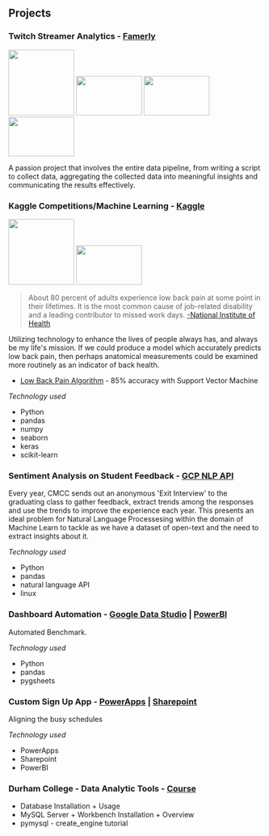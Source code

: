 
## **Projects**

### **Twitch Streamer Analytics** - **[Famerly](https://www.famerly.com/)**


<img src="https://www.python.org/static/img/python-logo.png" width="130"> <img src="https://upload.wikimedia.org/wikipedia/commons/9/93/Amazon_Web_Services_Logo.svg" width="130" height="78"> <img src="https://www.stickpng.com/assets/images/580b57fcd9996e24bc43c53d.png" width="130" height="78"> <img src="https://cdn.worldvectorlogo.com/logos/mysql.svg" width="130" height="78"> 




A passion project that involves the entire data pipeline, from writing a script to collect data, aggregating the collected data into meaningful insights and communicating the results effectively. 


### **Kaggle Competitions/Machine Learning** - **[Kaggle](https://www.Kaggle.com/)**

 <img src="https://miro.medium.com/max/400/1*mc5YIn7jvo5uwuqBOUDw7Q.jpeg" width="130"> <img src="https://matplotlib.org/_static/logo2.svg" width="130" height="78"> 


> About 80 percent of adults experience low back pain at some point in their lifetimes. It is the most common cause of job-related disability and a leading contributor to missed work days. [-National Institute of Health](https://www.ninds.nih.gov/Disorders/Patient-Caregiver-Education/Fact-Sheets/Low-Back-Pain-Fact-Sheet)

Utilizing technology to enhance the lives of people always has, and always be my life's mission. If we could produce a model which accurately predicts low back pain, then perhaps anatomical measurements could be examined more routinely as an indicator of back health.

- [Low Back Pain Algorithm](https://www.kaggle.com/anfro18/lower-back-pain-algorithm) - 85% accuracy with Support Vector Machine

_Technology used_
- Python
- pandas
- numpy
- seaborn
- keras
- scikit-learn


### **Sentiment Analysis on Student Feedback** - **[GCP NLP API](https://cloud.google.com/natural-language)**

Every year, CMCC sends out an anonymous 'Exit Interview' to the graduating class to gather feedback, extract trends among the responses and use the trends to improve the experience each year. This presents an ideal problem for Natural Language Processesing within the domain of Machine Learn to tackle as we have a dataset of open-text and the need to extract insights about it. 

_Technology used_
- Python 
- pandas
- natural language API
- linux



### **Dashboard Automation** - **[Google Data Studio](https://datastudio.google.com/u/0/navigation/reporting) | [PowerBI](https://powerbi.microsoft.com/en-us/)**

Automated Benchmark. 

_Technology used_
- Python
- pandas
- pygsheets

### **Custom Sign Up App** - **[PowerApps](https://powerapps.microsoft.com/en-us/) | [Sharepoint](https://products.office.com/en-us/sharepoint/collaboration)**

Aligning the busy schedules

_Technology used_
- PowerApps
- Sharepoint
- PowerBI

### **Durham College - Data Analytic Tools** - **[Course](/course.md)**

- Database Installation + Usage
- MySQL Server + Workbench Installation + Overview
- pymysql - create_engine tutorial
